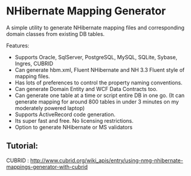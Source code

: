 # NHibernate Mapping Generator

A simple utility to generate NHibernate mapping files and corresponding domain classes from existing DB tables.

Features:
- Supports Oracle, SqlServer, PostgreSQL, MySQL, SQLite, Sybase, Ingres, CUBRID
- Can generate hbm.xml, Fluent NHibernate and NH 3.3 Fluent style of mapping files.
- Has lots of preferences to control the property naming conventions.
- Can generate Domain Entity and WCF Data Contracts too.
- Can generate one table at a time or script entire DB in one go. (It can generate mapping for around 800 tables in under 3 minutes on my moderately powered laptop)
- Supports ActiveRecord code generation.
- Its super fast and free. No licensing restrictions.
- Option to generate NHibernate or MS validators

## Tutorial:

CUBRID : http://www.cubrid.org/wiki_apis/entry/using-nmg-nhibernate-mappings-generator-with-cubrid
